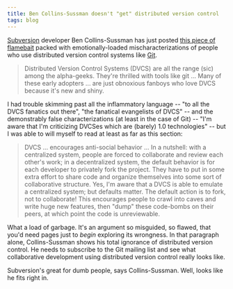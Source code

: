 ```yaml
---
title: Ben Collins-Sussman doesn't "get" distributed version control
tags: blog
---
```


[Subversion](http://www.wincent.com/wiki/Subversion) developer Ben Collins-Sussman has just posted [this piece of flamebait](http://blog.red-bean.com/sussman/?p=79) packed with emotionally-loaded mischaracterizations of people who use distributed version control systems like [Git](http://www.wincent.com/wiki/Git).

> Distributed Version Control Systems (DVCS) are all the range (sic) among the alpha-geeks. They're thrilled with tools like git ... Many of these early adopters ... are just obnoxious fanboys who love DVCS because it's new and shiny.

I had trouble skimming past all the inflammatory language -- "to all the DVCS fanatics out there", "the fanatical evangelists of DVCS" -- and the demonstrably false characterizations (at least in the case of Git) -- "I'm aware that I'm criticizing DVCSes which are (barely) 1.0 technologies" -- but I was able to will myself to read at least as far as this section:

> DVCS ... encourages anti-social behavior ... In a nutshell: with a centralized system, people are forced to collaborate and review each other's work; in a decentralized system, the default behavior is for each developer to privately fork the project. They have to put in some extra effort to share code and organize themselves into some sort of collaborative structure. Yes, I'm aware that a DVCS is able to emulate a centralized system; but defaults matter. The default action is to fork, not to collaborate! This encourages people to crawl into caves and write huge new features, then "dump" these code-bombs on their peers, at which point the code is unreviewable.

What a load of garbage. It's an argument so misguided, so flawed, that you'd need pages just to _begin_ exploring its wrongness. In that paragraph alone, Collins-Sussman shows his total ignorance of distributed version control. He needs to subscribe to the Git mailing list and see what collaborative development using distributed version control really looks like.

Subversion's great for dumb people, says Collins-Sussman. Well, looks like he fits right in.
